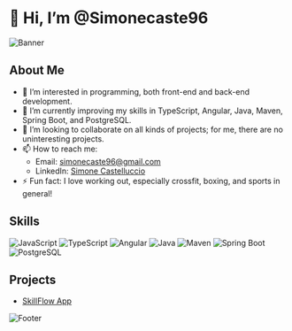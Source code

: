 # 👋 Hi, I’m @Simonecaste96

![Banner](https://via.placeholder.com/800x200.png?text=Welcome+to+my+GitHub+Profile)

## About Me
- 👀 I’m interested in programming, both front-end and back-end development.
- 🌱 I’m currently improving my skills in TypeScript, Angular, Java, Maven, Spring Boot, and PostgreSQL.
- 💞️ I’m looking to collaborate on all kinds of projects; for me, there are no uninteresting projects.
- 📫 How to reach me: 
  - Email: [simonecaste96@gmail.com](mailto:simonecaste96@gmail.com)
  - LinkedIn: [Simone Castelluccio](https://www.linkedin.com/in/simone-castelluccio-a0a0b82a0/)
- ⚡ Fun fact: I love working out, especially crossfit, boxing, and sports in general!

## Skills
![JavaScript](https://img.shields.io/badge/JavaScript-ES6+-yellow)
![TypeScript](https://img.shields.io/badge/TypeScript-blue)
![Angular](https://img.shields.io/badge/Angular-red)
![Java](https://img.shields.io/badge/Java-orange)
![Maven](https://img.shields.io/badge/Maven-C71A36)
![Spring Boot](https://img.shields.io/badge/Spring%20Boot-6DB33F)
![PostgreSQL](https://img.shields.io/badge/PostgreSQL-336791)

## Projects
<!-- Add links to some of your notable projects here -->
- [SkillFlow App]([#](https://github.com/Simonecaste96/SkillFlow))

![Footer](https://via.placeholder.com/800x200.png?text=Thank+you+for+visiting+my+profile!)
